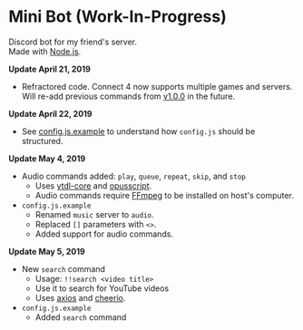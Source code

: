 # Mini Bot (Work-In-Progress)  
Discord bot for my friend's server.  
Made with [Node.js](https://nodejs.org/en/).  

**Update April 21, 2019**
- Refractored code. Connect 4 now supports multiple games and servers. Will re-add previous commands from [v1.0.0](https://github.com/MiniDomo/Mini-Bot/tree/1.0.0) in the future.  

**Update April 22, 2019** 
- See [config.js.example](https://github.com/MiniDomo/Mini-Bot/blob/master/config.js.example) to understand how `config.js` should be structured.  

**Update May 4, 2019** 
- Audio commands added: `play`, `queue`, `repeat`, `skip`, and `stop`
  - Uses [ytdl-core](https://www.npmjs.com/package/ytdl-core) and [opusscript](https://www.npmjs.com/package/opusscript).
  - Audio commands require [FFmpeg](https://ffmpeg.org/) to be installed on host's computer.
- `config.js.example`
  - Renamed `music` server to `audio`.
  - Replaced `[]` parameters with `<>`.
  - Added support for audio commands.

**Update May 5, 2019**
- New `search` command
  - Usage: `!!search <video title>`
  - Use it to search for YouTube videos
  - Uses [axios](https://www.npmjs.com/package/axios) and [cheerio](https://www.npmjs.com/package/cheerio).
- `config.js.example`
  - Added `search` command